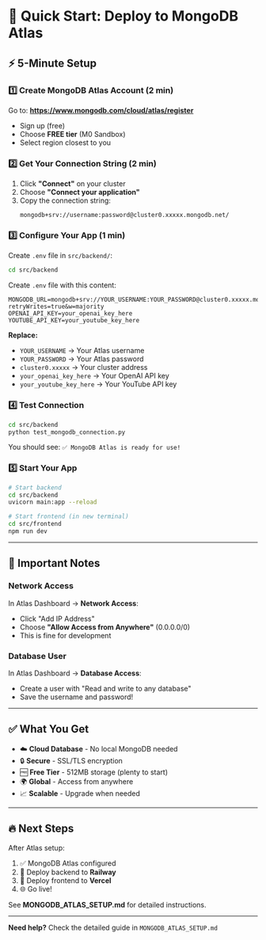 # 🚀 Quick Start: Deploy to MongoDB Atlas

## ⚡ 5-Minute Setup

### 1️⃣ Create MongoDB Atlas Account (2 min)

Go to: **https://www.mongodb.com/cloud/atlas/register**

- Sign up (free)
- Choose **FREE tier** (M0 Sandbox)
- Select region closest to you

### 2️⃣ Get Your Connection String (2 min)

1. Click **"Connect"** on your cluster
2. Choose **"Connect your application"**
3. Copy the connection string:
   ```
   mongodb+srv://username:password@cluster0.xxxxx.mongodb.net/
   ```

### 3️⃣ Configure Your App (1 min)

Create `.env` file in `src/backend/`:

```bash
cd src/backend
```

Create `.env` file with this content:

```env
MONGODB_URL=mongodb+srv://YOUR_USERNAME:YOUR_PASSWORD@cluster0.xxxxx.mongodb.net/mindscroll?retryWrites=true&w=majority
OPENAI_API_KEY=your_openai_key_here
YOUTUBE_API_KEY=your_youtube_key_here
```

**Replace:**
- `YOUR_USERNAME` → Your Atlas username
- `YOUR_PASSWORD` → Your Atlas password
- `cluster0.xxxxx` → Your cluster address
- `your_openai_key_here` → Your OpenAI API key
- `your_youtube_key_here` → Your YouTube API key

### 4️⃣ Test Connection

```bash
cd src/backend
python test_mongodb_connection.py
```

You should see: `✅ MongoDB Atlas is ready for use!`

### 5️⃣ Start Your App

```bash
# Start backend
cd src/backend
uvicorn main:app --reload

# Start frontend (in new terminal)
cd src/frontend
npm run dev
```

---

## 🎯 Important Notes

### Network Access
In Atlas Dashboard → **Network Access**:
- Click "Add IP Address"
- Choose **"Allow Access from Anywhere"** (0.0.0.0/0)
- This is fine for development

### Database User
In Atlas Dashboard → **Database Access**:
- Create a user with "Read and write to any database"
- Save the username and password!

---

## ✅ What You Get

- ☁️ **Cloud Database** - No local MongoDB needed
- 🔒 **Secure** - SSL/TLS encryption
- 🆓 **Free Tier** - 512MB storage (plenty to start)
- 🌍 **Global** - Access from anywhere
- 📈 **Scalable** - Upgrade when needed

---

## 🔥 Next Steps

After Atlas setup:

1. ✅ MongoDB Atlas configured
2. 🚂 Deploy backend to **Railway**
3. 🎨 Deploy frontend to **Vercel**
4. 🌐 Go live!

See **MONGODB_ATLAS_SETUP.md** for detailed instructions.

---

**Need help?** Check the detailed guide in `MONGODB_ATLAS_SETUP.md`


